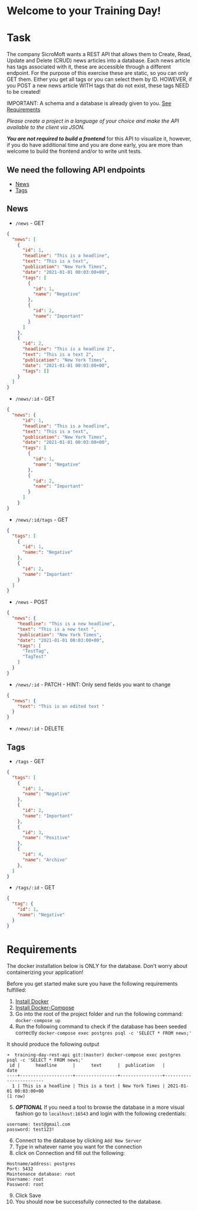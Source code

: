 # Welcome to your Training Day!

# Task

The company SicroMoft wants a REST API that allows them to Create, Read, Update and Delete (CRUD) news articles into a database. Each news article has tags associated with it, these are accessible through a different endpoint. For the purpose of this exercise these are static, so you can only GET them. Either you get all tags or you can select them by ID. HOWEVER, if you POST a new news article WITH tags that do not exist, these tags NEED to be created!

IMPORTANT: A schema and a database is already given to you. [See Requirements](#Requirements)

*Please create a project in a language of your choice and make the API available to the client via JSON.*

***You are not required to build a frontend*** for this API to visualize it, however, if you do have additional time and you are done early, you are more than welcome to build the frontend and/or to write unit tests.

## We need the following API endpoints
* [News](#News)
* [Tags](#Tags)

## News
* `/news` - GET
```JSON
{
  "news": [
    {
      "id": 1,
      "headline": "This is a headline",
      "text": "This is a text",
      "publication": "New York Times",
      "date": "2021-01-01 00:03:00+00",
      "tags": [
        {
          "id": 1,
          "name": "Negative"
        },
        {
          "id": 2,
          "name": "Important"
        }
      ]
    },
    {
      "id": 2,
      "headline": "This is a headline 2",
      "text": "This is a text 2",
      "publication": "New York Times",
      "date": "2021-01-01 00:03:00+00",
      "tags": []
    }
  ]
}
```

*  `/news/:id` - GET
```JSON
{
  "news": {
      "id": 1,
      "headline": "This is a headline",
      "text": "This is a text",
      "publication": "New York Times",
      "date": "2021-01-01 00:03:00+00",
      "tags": [
        {
          "id": 1,
          "name": "Negative"
        },
        {
          "id": 2,
          "name": "Important"
        }
      ]
    }
}
```

* `/news/:id/tags` - GET
```JSON
{
  "tags": [
    {
      "id": 1,
      "name:": "Negative"
    },
    {
      "id": 2,
      "name": "Important"
    }
  ]
}
```

*  `/news` - POST
```JSON
{
  "news": {
    "headline": "This is a new headline",
    "text": "This is a new text ",
    "publication": "New York Times",
    "date": "2021-01-01 00:03:00+00",
    "tags": [
      "TestTag",
      "TagTest"
    ]
  }
}
```

*  `/news/:id` - PATCH - HINT: Only send fields you want to change
```JSON
{
  "news": {
    "text": "This is an edited text "
  }
}
```

*  `/news/:id` - DELETE


## Tags
* `/tags` - GET
```JSON
{
  "tags": [
    {
      "id": 1,
      "name": "Negative"
    },
    {
      "id": 2,
      "name": "Important"
    },
    {
      "id": 3,
      "name": "Positive"
    },
    {
      "id": 4,
      "name": "Archive"
    },
  ]
}
```

* `/tags/:id` - GET
```JSON
{
  "tag": {
    "id": 1,
    "name": "Negative"
  }
}
```



# Requirements
The docker installation below is ONLY for the database. Don't worry about containerizing your application!

Before you get started make sure you have the following requirements fulfilled:

1. [Install Docker](https://docs.docker.com/engine/install/)
2. [Install Docker-Compose](https://docs.docker.com/compose/install/)
3. Go into the root of the project folder and run the following command: `docker-compose up`
4. Run the following command to check if the database has been seeded correctly
`docker-compose exec postgres psql -c 'SELECT * FROM news;'`

It should produce the following output
```
➜  training-day-rest-api git:(master) docker-compose exec postgres psql -c 'SELECT * FROM news;'
 id |      headline      |      text      |  publication   |          date          
----+--------------------+----------------+----------------+------------------------
  1 | This is a headline | This is a text | New York Times | 2021-01-01 00:03:00+00
(1 row)
```

5. ***OPTIONAL*** If you need a tool to browse the database in a more visual fashion go to `localhost:16543` and login with the following credentials:
```
username: test@gmail.com
password: test123!
```
6. Connect to the database by clicking `Add New Server`
7. Type in whatever name you want for the connection
8. click on Connection and fill out the following:
```
Hostname/address: postgres
Port: 5432
Maintenance database: root
Username: root
Password: root
```
9. Click Save
10. You should now be successfully connected to the database.
